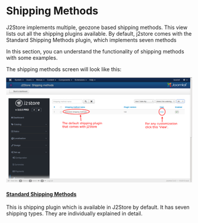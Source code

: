 # Shipping Methods

J2Store implements multiple, geozone based shipping methods. This view lists out all the shipping plugins available. By default, j2store comes with the Standard Shipping Methods plugin, which implements seven methods

In this section, you can understand the functionality of shipping methods with some examples.

The shipping methods screen will look like this:

![Shipping](ship_1.png)

#### [Standard Shipping Methods](http://j2store.gitbooks.io/user-guide/content/standard_shipping_methods.html)

This is shipping plugin which is available in J2Store by default. It has seven shipping types. They are individually explained in detail.

